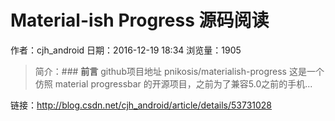 # Material-ish Progress 源码阅读
作者：cjh_android
日期：2016-12-19 18:34
浏览量：1905
> 简介：### **前言**
github项目地址 pnikosis/materialish-progress
这是一个仿照 material progressbar 的开源项目，之前为了兼容5.0之前的手机...

 链接：http://blog.csdn.net/cjh_android/article/details/53731028
